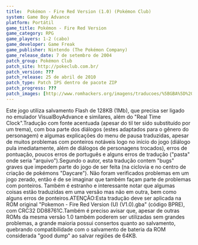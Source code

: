 ```yaml
---
title:  Pokémon - Fire Red Version (1.0) (Pokémon Club)
system: Game Boy Advance
platform: Portátil
game_title: Pokémon - Fire Red Version
game_category: RPG
game_players: 1-2 (cabo)
game_developer: Game Freak
game_publisher: Nintendo (The Pokémon Company)
game_release_date: 7 de setembro de 2004
patch_group: Pokémon Club
patch_site: http://pokeclub.com.br/
patch_version: ???
patch_release: 25 de abril de 2010
patch_type: Patch IPS dentro de pacote ZIP
patch_progress: ???
patch_images: [http://www.romhackers.org/imagens/traducoes/%5BGBA%5D%20Pokemon%20-%20Fire%20Red%20Version%20-%20Pokemon%20Club%20-%201.png,http://www.romhackers.org/imagens/traducoes/%5BGBA%5D%20Pokemon%20-%20Fire%20Red%20Version%20-%20Pokemon%20Club%20-%202.png,http://www.romhackers.org/imagens/traducoes/%5BGBA%5D%20Pokemon%20-%20Fire%20Red%20Version%20-%20Pokemon%20Club%20-%203.png]
---
```

Este jogo utiliza salvamento Flash de 128KB (1Mb), que precisa ser ligado no emulador VisualBoyAdvance e similares, além do "Real Time Clock".Tradução com fonte acentuada (apesar do til ter sido substituído por um trema), com boa parte dos diálogos (estes adaptados para o gênero do personagem) e algumas explicações do menu de pausa traduzidas, apesar de muitos problemas com ponteiros notáveis logo no início do jogo (diálogo pula imediatamente, além de diálogos de personagens trocados), erros de pontuação, poucos erros de português e alguns erros de tradução ("pasta" onde seria "arquivo").Segundo o autor, esta tradução contem "bugs" graves que impedem parte do jogo de ser feita (na ciclovia e no centro de criação de pokémons "Daycare"). Não foram verificados problemas em um jogo zerado, então é de se imaginar que também façam parte de problemas com ponteiros. Também é estranho e interessante notar que algumas coisas estão traduzidas em uma versão mas não em outra, bem como alguns erros de ponteiros.ATENÇÃO:Esta tradução deve ser aplicada na ROM original "Pokemon - Fire Red Version (U) (V1.0).gba" (código BPRE), com CRC32 DD88761C.Também é preciso avisar que, apesar de outras ROMs da mesma versão 1.0 também poderem ser utilizadas sem grandes problemas, a grande maioria possui consertos quanto ao salvamento, quebrando compatibilidade com o salvamento de bateria da ROM considerada "good dump" ao salvar regiões de 64KB.